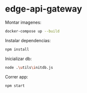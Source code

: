 # edge-api-gateway

Montar imagenes:
```bash
docker-compose up --build
```

Instalar dependencias:
```bash
npm install
```

Inicializar db:
```bash
node .\utils\initdb.js
```

Correr app:
```bash
npm start
```
